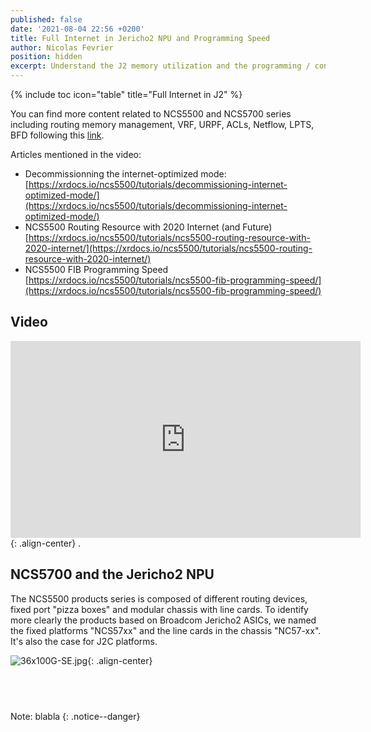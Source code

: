 ```yaml
---
published: false
date: '2021-08-04 22:56 +0200'
title: Full Internet in Jericho2 NPU and Programming Speed
author: Nicolas Fevrier
position: hidden
excerpt: Understand the J2 memory utilization and the programming / convergence speed
---
```

{% include toc icon="table" title="Full Internet in J2" %}  

You can find more content related to NCS5500 and NCS5700 series including routing memory management, VRF, URPF, ACLs, Netflow, LPTS, BFD following this [link](https://xrdocs.io/ncs5500/tutorials/).

Articles mentioned in the video:

- Decommissionning the internet-optimized mode:  
[https://xrdocs.io/ncs5500/tutorials/decommissioning-internet-optimized-mode/](https://xrdocs.io/ncs5500/tutorials/decommissioning-internet-optimized-mode/)  
- NCS5500 Routing Resource with 2020 Internet (and Future)  
[https://xrdocs.io/ncs5500/tutorials/ncs5500-routing-resource-with-2020-internet/](https://xrdocs.io/ncs5500/tutorials/ncs5500-routing-resource-with-2020-internet/)  
- NCS5500 FIB Programming Speed  
[https://xrdocs.io/ncs5500/tutorials/ncs5500-fib-programming-speed/](https://xrdocs.io/ncs5500/tutorials/ncs5500-fib-programming-speed/)  

## Video

<iframe class="responsive" width="560" height="315" src="https://www.youtube.com/embed/-wGhup-ZTZ4" frameborder="0" allowfullscreen></iframe>{: .align-center}  
.

## NCS5700 and the Jericho2 NPU

The NCS5500 products series is composed of different routing devices, fixed port "pizza boxes" and modular chassis with line cards. To identify more clearly the products based on Broadcom Jericho2 ASICs, we named the fixed platforms "NCS57xx" and the line cards in the chassis "NC57-xx". It's also the case for J2C platforms.  





![36x100G-SE.jpg]({{site.baseurl}}/images/36x100G-SE.jpg){: .align-center}

<div class="highlighter-rouge">
<pre class="highlight">
<code>

</code>
</pre>
</div>

Note: blabla
{: .notice--danger}


